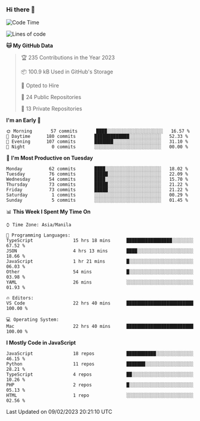 ### Hi there 👋

<!--START_SECTION:waka-->
![Code Time](http://img.shields.io/badge/Code%20Time-76%20hrs%2047%20mins-blue)

![Lines of code](https://img.shields.io/badge/From%20Hello%20World%20I%27ve%20Written-73%20Thousand%20lines%20of%20code-blue)

**🐱 My GitHub Data** 

> 🏆 235 Contributions in the Year 2023
 > 
> 📦 100.9 kB Used in GitHub's Storage 
 > 
> 💼 Opted to Hire
 > 
> 📜 24 Public Repositories 
 > 
> 🔑 13 Private Repositories  
 > 
**I'm an Early 🐤** 

```text
🌞 Morning       57 commits       ████░░░░░░░░░░░░░░░░░░░░░   16.57 % 
🌆 Daytime      180 commits       █████████████░░░░░░░░░░░░   52.33 % 
🌃 Evening      107 commits       ███████░░░░░░░░░░░░░░░░░░   31.10 % 
🌙 Night          0 commits       ░░░░░░░░░░░░░░░░░░░░░░░░░   00.00 % 

```
📅 **I'm Most Productive on Tuesday** 

```text
Monday          62 commits       ████░░░░░░░░░░░░░░░░░░░░░   18.02 % 
Tuesday         76 commits       █████░░░░░░░░░░░░░░░░░░░░   22.09 % 
Wednesday       54 commits       ████░░░░░░░░░░░░░░░░░░░░░   15.70 % 
Thursday        73 commits       █████░░░░░░░░░░░░░░░░░░░░   21.22 % 
Friday          73 commits       █████░░░░░░░░░░░░░░░░░░░░   21.22 % 
Saturday         1 commits       ░░░░░░░░░░░░░░░░░░░░░░░░░   00.29 % 
Sunday           5 commits       ░░░░░░░░░░░░░░░░░░░░░░░░░   01.45 % 

```


📊 **This Week I Spent My Time On** 

```text
⌚︎ Time Zone: Asia/Manila

💬 Programming Languages: 
TypeScript               15 hrs 18 mins      █████████████████░░░░░░░░   67.52 % 
JSON                     4 hrs 13 mins       ████░░░░░░░░░░░░░░░░░░░░░   18.66 % 
JavaScript               1 hr 21 mins        █░░░░░░░░░░░░░░░░░░░░░░░░   06.03 % 
Other                    54 mins             █░░░░░░░░░░░░░░░░░░░░░░░░   03.98 % 
YAML                     26 mins             ░░░░░░░░░░░░░░░░░░░░░░░░░   01.93 % 

🔥 Editors: 
VS Code                  22 hrs 40 mins      █████████████████████████   100.00 % 

💻 Operating System: 
Mac                      22 hrs 40 mins      █████████████████████████   100.00 % 

```

**I Mostly Code in JavaScript** 

```text
JavaScript               18 repos            ███████████░░░░░░░░░░░░░░   46.15 % 
Python                   11 repos            ███████░░░░░░░░░░░░░░░░░░   28.21 % 
TypeScript               4 repos             ██░░░░░░░░░░░░░░░░░░░░░░░   10.26 % 
PHP                      2 repos             █░░░░░░░░░░░░░░░░░░░░░░░░   05.13 % 
HTML                     1 repo              ░░░░░░░░░░░░░░░░░░░░░░░░░   02.56 % 

```



 Last Updated on 09/02/2023 20:21:10 UTC
<!--END_SECTION:waka-->
